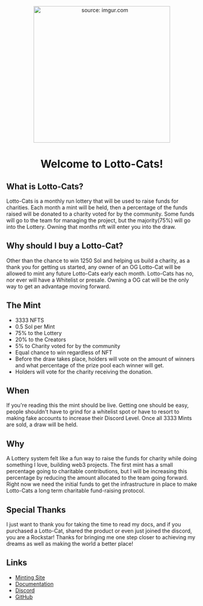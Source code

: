 <p align="center">
  <a><img src="https://i.imgur.com/7dACEDP.png" width="360px" title="source: imgur.com" /></a>
  </a>
</p>

<h1 align="center">
 Welcome to Lotto-Cats!
</h1>


</p>








## What is Lotto-Cats?

Lotto-Cats is a monthly run lottery that will be used to raise funds for charities. Each month a mint will be held, then a percentage of the funds raised will be donated to a charity voted for by the community. Some funds will go to the team for managing the project, but the majority(75%) will go into the Lottery. Owning that months nft will enter you into the draw.

## Why should I buy a Lotto-Cat?

Other than the chance to win 1250 Sol and helping us build a charity, as a thank you for getting us started, any owner of an OG Lotto-Cat will be allowed to mint any future Lotto-Cats early each month. Lotto-Cats has no, nor ever will have a Whitelist or presale. Owning a OG cat  will be the only way to get an advantage moving forward.

## The Mint

- 3333 NFTS
- 0.5 Sol per Mint
- 75% to the Lottery
- 20% to the Creators
- 5% to Charity voted for by the community
- Equal chance to win regardless of NFT
- Before the draw takes place, holders will vote on the amount of winners and what percentage of the prize pool each winner will get.
- Holders will vote for the charity receiving the donation.



## When

If you're reading this the mint should be live. Getting one should be easy, people shouldn't have to grind for a whitelist spot or have to resort to making fake accounts to increase their Discord Level. Once all 3333 Mints are sold, a draw will be held.


## Why

A Lottery system felt like a fun way to raise the funds for charity while doing something I love, building web3 projects. The first mint has a small percentage going to charitable contributions, but I will be increasing this percentage by reducing the amount allocated to the team going forward. Right now we need the initial funds to get the infrastructure in place to make Lotto-Cats a long term charitable fund-raising protocol.


## Special Thanks

I just want to thank you for taking the time to read my docs, and if you purchased a Lotto-Cat, shared the product or even just joined the discord, you are a Rockstar! Thanks for bringing me one step closer to achieving my dreams as well as making the world a better place!

## Links

- [Minting Site](https://docsifyjs.netlify.com/)
- [Documentation](https://docsify.js.org)
- [Discord](https://github.com/docsifyjs/docsify-cli)
- [GitHub](https://unpkg.com/docsify/)
